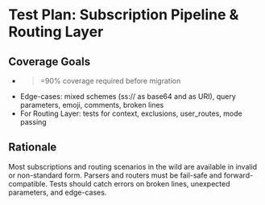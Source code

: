 # Test Plan: Subscription Pipeline & Routing Layer

## Coverage Goals
- >=90% coverage required before migration
- Edge-cases: mixed schemes (ss:// as base64 and as URI), query parameters, emoji, comments, broken lines
- For Routing Layer: tests for context, exclusions, user_routes, mode passing

## Rationale
Most subscriptions and routing scenarios in the wild are available in invalid or non-standard form. Parsers and routers must be fail-safe and forward-compatible. Tests should catch errors on broken lines, unexpected parameters, and edge-cases.
